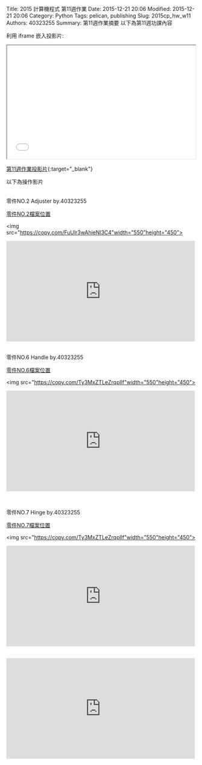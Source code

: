 Title: 2015 計算機程式 第11週作業
Date: 2015-12-21 20:06
Modified: 2015-12-21 20:06
Category: Python
Tags: pelican, publishing
Slug: 2015cp_hw_w11
Authors: 40323255
Summary: 第11週作業摘要
以下為第11週功課內容

利用 iframe 嵌入投影片:

<iframe src="simplest6.html" width="500" height="300"></iframe>

[第11週作業投影片](simplest6.html){:target="_blank"}
<br/>
<p>以下為操作影片<p>
<br/>
零件NO.2   Adjuster  by.40323255

<a href="https://copy.com/Ns3tepiUZ3bqPYWV">零件NO.2檔案位置</a>

<img src="https://copy.com/FuUlr3wAhieNl3C4"width="550"height="450">

<p>
<iframe src="https://player.vimeo.com/video/148832383" width="500" height="266" frameborder="0" webkitallowfullscreen mozallowfullscreen allowfullscreen></iframe>  
</p>
<script src="https://embed.github.com/view/3d/40323255/40323255cadp/master/adjuster.stl"></script>
<br/>
零件NO.6   Handle  by.40323255

<a href="https://copy.com/V8A0t9ySlWG8Dfpa">零件NO.6檔案位置</a>

<img src="https://copy.com/Ty3MxZTLeZrqpllf"width="550"height="450">

<p>
<iframe src="https://player.vimeo.com/video/148832384" width="500" height="266" frameborder="0" webkitallowfullscreen mozallowfullscreen allowfullscreen></iframe> 
 </p>
<script src="https://embed.github.com/view/3d/40323255/40323255cadp/master/handle.stl"></script>
<br/>

零件NO.7   Hinge  by.40323255

<a href="https://copy.com/cjXMvw0xDPncvOeg">零件NO.7檔案位置</a>

<img src="https://copy.com/Ty3MxZTLeZrqpllf"width="550"height="450">

<p>
<iframe src="https://player.vimeo.com/video/148832386" width="500" height="266" frameborder="0" webkitallowfullscreen mozallowfullscreen allowfullscreen></iframe>  
</p>
<script src="https://embed.github.com/view/3d/40323255/40323255cadp/master/hinge.stl"></script>
<br/>

<iframe src="https://player.vimeo.com/video/150322692" width="500" height="266" frameborder="0" webkitallowfullscreen mozallowfullscreen allowfullscreen></iframe>  